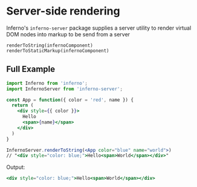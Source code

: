 # Server-side rendering

Inferno's `inferno-server` package supplies a server utility to render virtual DOM nodes into markup to be send from a server  



```
renderToString(infernoComponent)
renderToStaticMarkup(infernoComponent)
```

## Full Example

```jsx
import Inferno from 'inferno';
import InfernoServer from 'inferno-server';

const App = function({ color = 'red', name }) {
  return (
    <div style={{ color }}>
      Hello
      <span>{name}</span>
    </div>
  )
} 

InfernoServer.renderToString(<App color="blue" name="world">)
// "<div style="color: blue;">Hello<span>World</span></div>"
```

Output:

```jsx
<div style="color: blue;">Hello<span>World</span></div>
```
